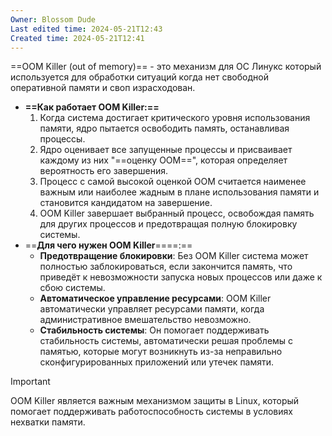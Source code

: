 ```yaml
---
Owner: Blossom Dude
Last edited time: 2024-05-21T12:43
Created time: 2024-05-21T12:41
---
```

==OOM Killer (out of memory)== - это механизм для ОС Линукс который используется для обработки ситуаций когда нет свободной оперативной памяти и своп израсходован.

- **==Как работает OOM Killer:==**
    1. Когда система достигает критического уровня использования памяти, ядро пытается освободить память, останавливая процессы.
    2. Ядро оценивает все запущенные процессы и присваивает каждому из них "==оценку OOM==", которая определяет вероятность его завершения.
    3. Процесс с самой высокой оценкой OOM считается наименее важным или наиболее жадным в плане использования памяти и становится кандидатом на завершение.
    4. OOM Killer завершает выбранный процесс, освобождая память для других процессов и предотвращая полную блокировку системы.
- ==**Для чего нужен OOM Killer**====:==
    - **Предотвращение блокировки**: Без OOM Killer система может полностью заблокироваться, если закончится память, что приведёт к невозможности запуска новых процессов или даже к сбою системы.
    - **Автоматическое управление ресурсами**: OOM Killer автоматически управляет ресурсами памяти, когда административное вмешательство невозможно.
    - **Стабильность системы**: Он помогает поддерживать стабильность системы, автоматически решая проблемы с памятью, которые могут возникнуть из-за неправильно сконфигурированных приложений или утечек памяти.

> [!important]  
> OOM Killer является важным механизмом защиты в Linux, который помогает поддерживать работоспособность системы в условиях нехватки памяти.